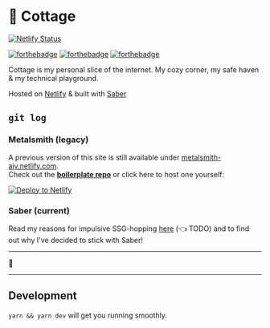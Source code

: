 # 🏡 Cottage

[![Netlify Status](https://api.netlify.com/api/v1/badges/3c4e0613-7ab3-4343-957d-ff778c957fcd/deploy-status)](https://app.netlify.com/sites/ajv/deploys)

[![forthebadge](https://forthebadge.com/images/badges/contains-technical-debt.svg)](https://forthebadge.com) [![forthebadge](https://forthebadge.com/images/badges/gluten-free.svg)](https://forthebadge.com) [![forthebadge](https://forthebadge.com/images/badges/made-with-vue.svg)](https://forthebadge.com)

Cottage is my personal slice of the internet. My cozy corner, my safe haven & my technical playground.

Hosted on [Netlify](https://netlify.com) & built with [Saber](https://saber.land)

## `git log`

### Metalsmith (legacy)

A previous version of this site is still available under [metalsmith-ajv.netlify.com](https://metalsmith-ajv.netlify.com).\
Check out the **[boilerplate repo](https://github.com/andreasvirkus/metalsmith-boilerplate)** or click here to host one yourself:

[![Deploy to Netlify](https://www.netlify.com/img/deploy/button.svg)](https://app.netlify.com/start/deploy?repository=https://github.com/andreasvirkus/metalsmith-boilerplate)

### Saber (current)

Read my reasons for impulsive SSG-hopping [here]() (👈 TODO) and to find out why I've decided to stick with Saber!

---

🖖

---

## Development

`yarn && yarn dev` will get you running smoothly.
